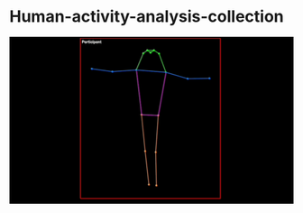 # Human-activity-analysis-collection



![Demo of the feature](https://raw.githubusercontent.com/Holliemin9090/Human-activity-analysis-collection/main/skeleton_extraction_tracking.gif)
